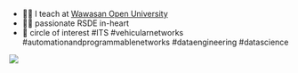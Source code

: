 - :man_teacher: I teach at [Wawasan Open University](https://www.wou.edu.my/)
- :man_technologist: passionate RSDE in-heart
- :rocket: circle of interest #ITS #vehicularnetworks #automationandprogrammablenetworks #dataengineering #datascience

<a href="https://github.com/hadrihl/aboutme"><img align="left" src="https://github-readme-stats.vercel.app/api/top-langs/?username=hadrihl&langs_count=10&layout=compact">
</a>
